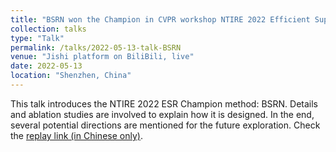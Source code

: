 ```yaml
---
title: "BSRN won the Champion in CVPR workshop NTIRE 2022 Efficient Super-Resolution Challenge"
collection: talks
type: "Talk"
permalink: /talks/2022-05-13-talk-BSRN
venue: "Jishi platform on BiliBili, live"
date: 2022-05-13
location: "Shenzhen, China"
---
```


This talk introduces the NTIRE 2022 ESR Champion method: BSRN. Details and ablation studies
are involved to explain how it is designed. In the end, several potential directions are
mentioned for the future exploration. Check the
[replay link (in Chinese only)](https://www.bilibili.com/video/BV19u411z7vG?spm_id_from=333.337.search-card.all.click&vd_source=03e4912dcf457be0d3372349831c9885).
